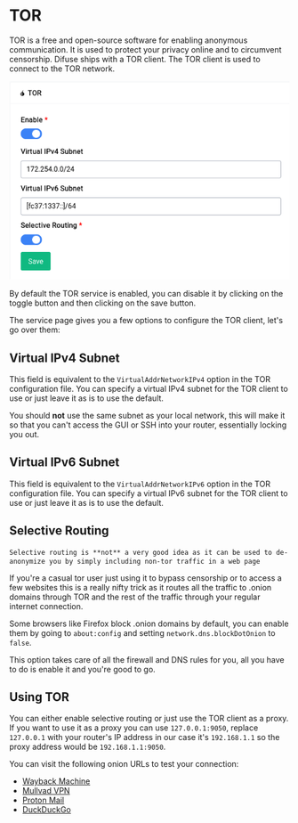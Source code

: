 # TOR

TOR is a free and open-source software for enabling anonymous communication. It is used to protect your privacy online and to circumvent censorship. Difuse ships with a TOR client. The TOR client is used to connect to the TOR network.

<center>
<a data-fancybox data-src="./img/43.png" data-caption="Services - TOR">
  <img src="./img/43.png" />
</a>
</center>

By default the TOR service is enabled, you can disable it by clicking on the toggle button and then clicking on the save button.

The service page gives you a few options to configure the TOR client, let's go over them:

## Virtual IPv4 Subnet

This field is equivalent to the `VirtualAddrNetworkIPv4` option in the TOR configuration file. You can specify a virtual IPv4 subnet for the TOR client to use or just leave it as is to use the default.

You should **not** use the same subnet as your local network, this will make it so that you can't access the GUI or SSH into your router, essentially locking you out.

## Virtual IPv6 Subnet

This field is equivalent to the `VirtualAddrNetworkIPv6` option in the TOR configuration file. You can specify a virtual IPv6 subnet for the TOR client to use or just leave it as is to use the default.

## Selective Routing

```admonish warning
Selective routing is **not** a very good idea as it can be used to de-anonymize you by simply including non-tor traffic in a web page
```

If you're a casual tor user just using it to bypass censorship or to access a few websites this is a really nifty trick as it routes all the traffic to .onion domains through TOR and the rest of the traffic through your regular internet connection.

Some browsers like Firefox block .onion domains by default, you can enable them by going to `about:config` and setting `network.dns.blockDotOnion` to `false`.

This option takes care of all the firewall and DNS rules for you, all you have to do is enable it and you're good to go.

## Using TOR

You can either enable selective routing or just use the TOR client as a proxy. If you want to use it as a proxy you can use `127.0.0.1:9050`, replace `127.0.0.1` with your router's IP address in our case it's `192.168.1.1` so the proxy address would be `192.168.1.1:9050`.

You can visit the following onion URLs to test your connection:

- [Wayback Machine](http://archiveiya74codqgiixo33q62qlrqtkgmcitqx5u2oeqnmn5bpcbiyd.onion/)
- [Mullvad VPN](http://o54hon2e2vj6c7m3aqqu6uyece65by3vgoxxhlqlsvkmacw6a7m7kiad.onion/en)
- [Proton Mail](https://protonmailrmez3lotccipshtkleegetolb73fuirgj7r4o4vfu7ozyd.onion/)
- [DuckDuckGo](https://duckduckgogg42xjoc72x3sjasowoarfbgcmvfimaftt6twagswzczad.onion/)
